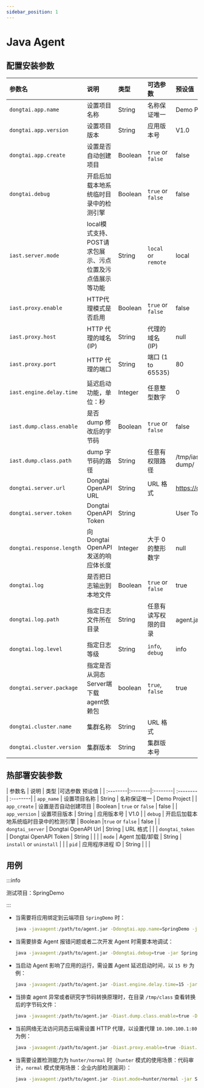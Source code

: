 ```yaml
---
sidebar_position: 1
---
```


# Java Agent

## 配置安装参数

| 参数名  | 说明     | 类型  |可选参数   |预设值    |
| :--------|:--------|:--------| :--------| :--------|
| `dongtai.app.name`        | 设置项目名称 | String  |名称保证唯一   | Demo Project          |
| `dongtai.app.version`     | 设置项目版本       | String      |应用版本号    | V1.0                  |
| `dongtai.app.create`      | 设置是否自动创建项目   | Boolean    |`true` or `false`     | false                 |
| `dongtai.debug`           | 开启后加载本地系统临时目录中的检测引擎  | Boolean   |`true` or `false`       | false                 |
| `iast.server.mode`        | local模式支持、POST请求包展示、污点位置及污点值展示等功能 | String |`local` or `remote`|  local    |
| `iast.proxy.enable`       | HTTP代理模式是否启用     | Boolean   |`true` or `false`        | false                 |
| `iast.proxy.host`         | HTTP 代理的域名 (IP)         | String    |代理的域名 (IP)      | null                  |
| `iast.proxy.port`         | HTTP 代理的端口                   | String   |端口 (1 to 65535)       | 80                    |
| `iast.engine.delay.time`  | 延迟启动功能，单位：秒                 | Integer   |任意整型数字      | 0                     |
| `iast.dump.class.enable`  | 是否 dump 修改后的字节码             | Boolean |`true` or `false`           | false     |
| `iast.dump.class.path`    | dump 字节码的路径                   | String|任意有权限路径          | /tmp/iast-class-dump/ |
| `dongtai.server.url`      | Dongtai OpenAPI URL                  | String   | URL 格式      |  https://openapi.iast.io  |
| `dongtai.server.token`    | Dongtai OpenAPI Token             | String  |        | User Token   |
| `dongtai.response.length` | 向 Dongtai OpenAPI 发送的响应体长度     | Integer |大于 0 的整形数字        | null                  |
| `dongtai.log`             | 是否把日志输出到本地文件               | Boolean  | `true` or `false`       | true                  |
| `dongtai.log.path`        | 指定日志文件所在目录                   | String |任意有读写权限的目录         | agent.jar 当前目录    |
| `dongtai.log.level`       | 指定日志等级                             | String    |`info`, `debug`      | info                  |
| `dongtai.server.package`  | 指定是否从洞态Server端下载agent依赖包   | boolean    |`true`, `false`    | true                  |
| `dongtai.cluster.name`    | 集群名称   | String    | URL 格式     |                |
| `dongtai.cluster.version` | 集群版本   | String    | 集群版本号    |                  |

## 热部署安装参数

| 参数名             | 说明                                         | 类型      |可选参数    预设值               |
| :--------|:--------|:--------| :--------| :--------|
| `app_name`       | 设置项目名称                           | String     | 名称保证唯一   | Demo Project          |
| `app_create`     | 设置是否自动创建项目                   | Boolean    | `true` or `false`     | false               |
| `app_version`    | 设置项目版本                           | String     | 应用版本号    | V1.0                 |
| `debug`          | 开启后加载本地系统临时目录中的检测引擎 | Boolean    |`true` or `false`       | false                 |
| `dongtai_server` | Dongtai OpenAPI Url                    | String  | URL 格式      |                        |
| `dongtai_token`  | Dongtai OpenAPI Token                  | String     |       |                      |
| `mode`           | Agent 加载/卸载                        | String     | `install` or `uninstall` | |
| `pid`            | 应用程序进程 ID                        | String     |                  |    |


## 用例

:::info 

测试项目：SpringDemo

:::

* 当需要将应用绑定到云端项目 `SpringDemo` 时：

  ```bash
  java -javaagent:/path/to/agent.jar -Ddongtai.app.name=SpringDemo -jar SpringDemo.jar
  ```

* 当需要排查 Agent 报错问题或者二次开发 Agent 时需要本地调试：

  ```bash
  java -javaagent:/path/to/agent.jar -Ddongtai.debug=true -jar SpringDemo.jar
  ```

* 当启动 Agent 影响了应用的运行，需设置 Agent 延迟启动时间，以 `15 秒` 为例：

  ```bash
  java -javaagent:/path/to/agent.jar -Diast.engine.delay.time=15 -jar SpringDemo.jar
  ```

* 当排查 agent 异常或者研究字节码转换原理时，在目录 `/tmp/class` 查看转换后的字节码文件：

  ```bash
  java -javaagent:/path/to/agent.jar -Diast.dump.class.enable=true -Diast.dump.class.path=/tmp/class -jar SpringDemo.jar
  ```

* 当前网络无法访问洞态云端需设置 HTTP 代理，以设置代理 `10.100.100.1:80` 为例：

  ```bash
  java -javaagent:/path/to/agent.jar -Diast.proxy.enable=true -Diast.proxy.host=10.100.100.1 -Diast.proxy.host=80 -jar SpringDemo.jar
  ```

* 当需要设置检测能力为 `hunter/normal` 时（`hunter` 模式的使用场景：代码审计，`normal` 模式使用场景：企业内部检测漏洞）：

  ```bash
  java -javaagent:/path/to/agent.jar -Diast.mode=hunter/normal -jar SpringDemo.jar
  ```
